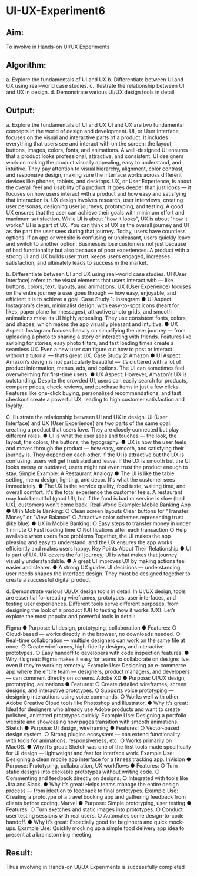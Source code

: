 # UI-UX-Experiment6

## Aim:
To involve in Hands-on UI/UX Experiments

## Algorithm:
a. Explore the fundamentals of UI and UX
b. Differentiate between UI and UX using real-world case studies.
c. Illustrate the relationship between UI and UX in design. 
d. Demonstrate various UI/UX design tools in detail.


## Output:
a. Explore the fundamentals of UI and UX UI and UX are two fundamental concepts in the world of design and development. UI, or User Interface, focuses on the visual and interactive parts of a product. It includes everything that users see and interact with on the screen: the layout, buttons, images, colors, fonts, and animations. A well-designed UI ensures that a product looks professional, attractive, and consistent. UI designers work on making the product visually appealing, easy to understand, and intuitive. They pay attention to visual hierarchy, alignment, color contrast, and responsive design, making sure the interface works across different devices like phones, tablets, and desktops. UX, or User Experience, is about the overall feel and usability of a product. It goes deeper than just looks — it focuses on how users interact with a product and how easy and satisfying that interaction is. UX design involves research, user interviews, creating user personas, designing user journeys, prototyping, and testing. A good UX ensures that the user can achieve their goals with minimum effort and maximum satisfaction. While UI is about "how it looks", UX is about "how it works." UI is a part of UX. You can think of UX as the overall journey and UI as the part the user sees during that journey. Today, users have countless options. If an app or website is confusing or unpleasant, users quickly leave and switch to another option. Businesses lose customers not just because of bad functionality but also because of poor experiences. A product with a strong UI and UX builds user trust, keeps users engaged, increases satisfaction, and ultimately leads to success in the market.

b. Differentiate between UI and UX using real-world case studies. UI (User Interface) refers to the visual elements that users interact with — like buttons, colors, text, layouts, and animations. UX (User Experience) focuses on the entire journey a user goes through — how easy, enjoyable, and efficient it is to achieve a goal. Case Study 1: Instagram ● UI Aspect: Instagram's clean, minimalist design, with easy-to-spot icons (heart for likes, paper plane for messages), attractive photo grids, and smooth animations make its UI highly appealing. They use consistent fonts, colors, and shapes, which makes the app visually pleasant and intuitive. ● UX Aspect: Instagram focuses heavily on simplifying the user journey — from uploading a photo to sharing a story or interacting with friends. Features like swiping for stories, easy photo filters, and fast loading times create a seamless UX. Even a new user can figure out how to post or interact without a tutorial — that’s great UX. Case Study 2: Amazon ● UI Aspect: Amazon’s design is not particularly beautiful — it’s cluttered with a lot of product information, menus, ads, and options. The UI can sometimes feel overwhelming for first-time users. ● UX Aspect: However, Amazon’s UX is outstanding. Despite the crowded UI, users can easily search for products, compare prices, check reviews, and purchase items in just a few clicks. Features like one-click buying, personalized recommendations, and fast checkout create a powerful UX, leading to high customer satisfaction and loyalty.

C. Illustrate the relationship between UI and UX in design. UI (User Interface) and UX (User Experience) are two parts of the same goal: creating a product that users love. They are closely connected but play different roles. ● UI is what the user sees and touches — the look, the layout, the colors, the buttons, the typography. ● UX is how the user feels and moves through the product — how easy, smooth, and satisfying their journey is. They depend on each other. If the UI is attractive but the UX is confusing, users will get frustrated and leave. If the UX is smooth but the UI looks messy or outdated, users might not even trust the product enough to stay. Simple Example: A Restaurant Analogy ● The UI is like the table setting, menu design, lighting, and decor. It's what the customer sees immediately. ● The UX is the service quality, food taste, waiting time, and overall comfort. It's the total experience the customer feels. A restaurant may look beautiful (good UI), but if the food is bad or service is slow (bad UX), customers won't come back. Real-World Example: Mobile Banking App ● UI in Mobile Banking: ○ Clean screen layouts Clear buttons for "Transfer Money" or "View Balance" ○ Attractive color schemes representing trust (like blue) ● UX in Mobile Banking: ○ Easy steps to transfer money in under 1 minute ○ Fast loading time ○ Notifications after each transaction ○ Help available when users face problems Together, the UI makes the app pleasing and easy to understand, and the UX ensures the app works efficiently and makes users happy. Key Points About Their Relationship ● UI is part of UX. UX covers the full journey; UI is what makes that journey visually understandable. ● A great UI improves UX by making actions feel easier and clearer. ● A strong UX guides UI decisions — understanding user needs shapes the interface design. They must be designed together to create a successful digital product.

d. Demonstrate various UI/UX design tools in detail. In UI/UX design, tools are essential for creating wireframes, prototypes, user interfaces, and testing user experiences. 
Different tools serve different purposes, from designing the look of a product (UI) to testing how it works (UX). Let’s explore the most popular and powerful tools in detail:

Figma 
● Purpose: UI design, prototyping, collaboration ● Features: ○ Cloud-based — works directly in the browser, no downloads needed. ○ Real-time collaboration — multiple designers can work on the same file at once. ○ Create wireframes, high-fidelity designs, and interactive prototypes. ○ Easy handoff to developers with code inspection features. ● Why it’s great: Figma makes it easy for teams to collaborate on designs live, even if they're working remotely. Example Use: Designing an e-commerce app where the entire team — designers, product managers, and developers — can comment directly on screens.
Adobe XD 
● Purpose: UI/UX design, prototyping, animations ● Features: ○ Create detailed wireframes, screen designs, and interactive prototypes. ○ Supports voice prototyping — designing interactions using voice commands. ○ Works well with other Adobe Creative Cloud tools like Photoshop and Illustrator. ● Why it’s great: Ideal for designers who already use Adobe products and want to create polished, animated prototypes quickly. Example Use: Designing a portfolio website and showcasing how pages transition with smooth animations.
Sketch 
● Purpose: UI design, wireframing ● Features: ○ Vector-based design system. ○ Strong plugins ecosystem — can extend functionality with tools for animations, responsiveness, etc. ○ Works primarily on MacOS. ● Why it’s great: Sketch was one of the first tools made specifically for UI design — lightweight and fast for interface work. Example Use: Designing a clean mobile app interface for a fitness tracking app.
InVision
● Purpose: Prototyping, collaboration, UX workflows ● Features: ○ Turn static designs into clickable prototypes without writing code. ○ Commenting and feedback directly on designs. ○ Integrated with tools like Jira and Slack. ● Why it’s great: Helps teams manage the entire design process — from ideation to feedback to final prototypes. Example Use: Creating a prototype of a travel booking app and gathering feedback from clients before coding.
Marvel 
● Purpose: Simple prototyping, user testing ● Features: ○ Turn sketches and static images into prototypes. ○ Conduct user testing sessions with real users. ○ Automates some design-to-code handoff. ● Why it’s great: Especially good for beginners and quick mock-ups. Example Use: Quickly mocking up a simple food delivery app idea to present at a brainstorming meeting.

## Result:
Thus involving in Hands-on UI/UX Experiments is successfully completed
